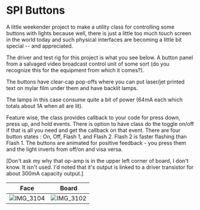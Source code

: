 # SPI Buttons

A little weekender project to make a utility class for controlling some buttons with lights because well, there is just a little too much touch screen in the world today and such physical interfaces are becoming a little bit special -- and appreciated.

The driver and test rig for this project is what you see below.  A button panel from a salvaged video broadcast control unit of some sort (do you recognize this for the equipment from which it comes?).

The buttons have clear-cap pop-offs where you can put laser/jet printed text on mylar film under them and have backlit lamps.

The lamps in this case consume quite a bit of power (64mA each which totals about 1A when all are lit).

Feature wise, the class provides callback to your code for press down, press up, and hold events.  There is option to have class do the toggle on/off if that is all you need and get the callback on that event.  There are four button states : On, Off, Flash 1, and Flash 2.  Flash 2 is faster flashing than Flash 1.  The buttons are animated for positive feedback - you press them and the light inverts from off/on and visa versa.

[Don't ask my why that op-amp is in the upper left corner of board, I don't know.  It isn't used.  I'd noted that it's output is linked to a driver transistor for about 300mA capacity output.]

|Face|Board|
|----|-----|
|![IMG_3104](https://user-images.githubusercontent.com/25204173/119839212-01f25380-bed2-11eb-9abd-892c1008feb9.jpg)|![IMG_3102](https://user-images.githubusercontent.com/25204173/119839379-1fbfb880-bed2-11eb-9607-0ee061cb1d42.jpg)|

